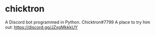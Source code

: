 # chicktron
A Discord bot programmed in Python.
Chicktron#7799
A place to try him out: https://discord.gg/JZxgMkkkUY
